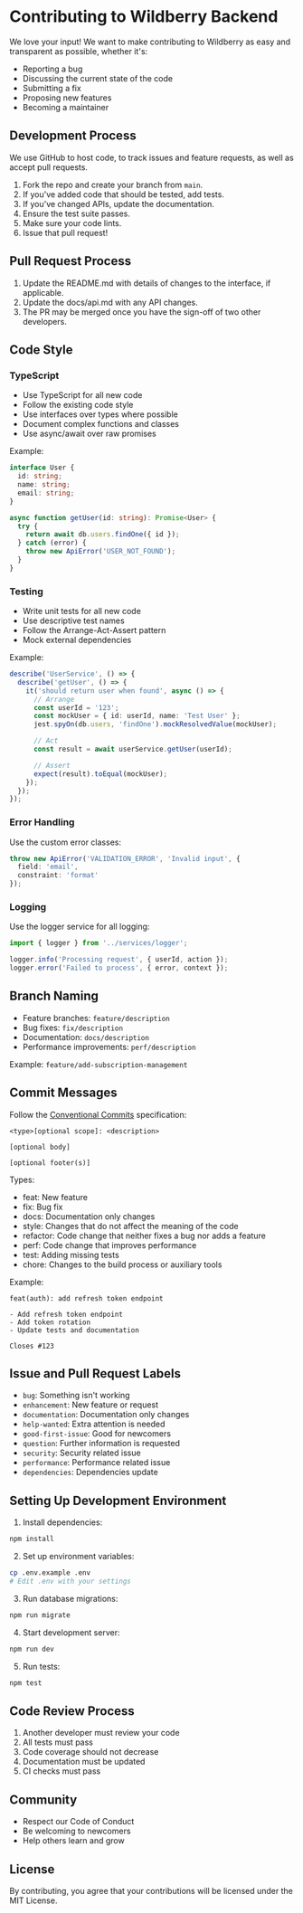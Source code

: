 # Contributing to Wildberry Backend

We love your input! We want to make contributing to Wildberry as easy and transparent as possible, whether it's:

- Reporting a bug
- Discussing the current state of the code
- Submitting a fix
- Proposing new features
- Becoming a maintainer

## Development Process

We use GitHub to host code, to track issues and feature requests, as well as accept pull requests.

1. Fork the repo and create your branch from `main`.
2. If you've added code that should be tested, add tests.
3. If you've changed APIs, update the documentation.
4. Ensure the test suite passes.
5. Make sure your code lints.
6. Issue that pull request!

## Pull Request Process

1. Update the README.md with details of changes to the interface, if applicable.
2. Update the docs/api.md with any API changes.
3. The PR may be merged once you have the sign-off of two other developers.

## Code Style

### TypeScript

- Use TypeScript for all new code
- Follow the existing code style
- Use interfaces over types where possible
- Document complex functions and classes
- Use async/await over raw promises

Example:
```typescript
interface User {
  id: string;
  name: string;
  email: string;
}

async function getUser(id: string): Promise<User> {
  try {
    return await db.users.findOne({ id });
  } catch (error) {
    throw new ApiError('USER_NOT_FOUND');
  }
}
```

### Testing

- Write unit tests for all new code
- Use descriptive test names
- Follow the Arrange-Act-Assert pattern
- Mock external dependencies

Example:
```typescript
describe('UserService', () => {
  describe('getUser', () => {
    it('should return user when found', async () => {
      // Arrange
      const userId = '123';
      const mockUser = { id: userId, name: 'Test User' };
      jest.spyOn(db.users, 'findOne').mockResolvedValue(mockUser);

      // Act
      const result = await userService.getUser(userId);

      // Assert
      expect(result).toEqual(mockUser);
    });
  });
});
```

### Error Handling

Use the custom error classes:

```typescript
throw new ApiError('VALIDATION_ERROR', 'Invalid input', {
  field: 'email',
  constraint: 'format'
});
```

### Logging

Use the logger service for all logging:

```typescript
import { logger } from '../services/logger';

logger.info('Processing request', { userId, action });
logger.error('Failed to process', { error, context });
```

## Branch Naming

- Feature branches: `feature/description`
- Bug fixes: `fix/description`
- Documentation: `docs/description`
- Performance improvements: `perf/description`

Example: `feature/add-subscription-management`

## Commit Messages

Follow the [Conventional Commits](https://www.conventionalcommits.org/) specification:

```
<type>[optional scope]: <description>

[optional body]

[optional footer(s)]
```

Types:
- feat: New feature
- fix: Bug fix
- docs: Documentation only changes
- style: Changes that do not affect the meaning of the code
- refactor: Code change that neither fixes a bug nor adds a feature
- perf: Code change that improves performance
- test: Adding missing tests
- chore: Changes to the build process or auxiliary tools

Example:
```
feat(auth): add refresh token endpoint

- Add refresh token endpoint
- Add token rotation
- Update tests and documentation

Closes #123
```

## Issue and Pull Request Labels

- `bug`: Something isn't working
- `enhancement`: New feature or request
- `documentation`: Documentation only changes
- `help-wanted`: Extra attention is needed
- `good-first-issue`: Good for newcomers
- `question`: Further information is requested
- `security`: Security related issue
- `performance`: Performance related issue
- `dependencies`: Dependencies update

## Setting Up Development Environment

1. Install dependencies:
```bash
npm install
```

2. Set up environment variables:
```bash
cp .env.example .env
# Edit .env with your settings
```

3. Run database migrations:
```bash
npm run migrate
```

4. Start development server:
```bash
npm run dev
```

5. Run tests:
```bash
npm test
```

## Code Review Process

1. Another developer must review your code
2. All tests must pass
3. Code coverage should not decrease
4. Documentation must be updated
5. CI checks must pass

## Community

- Respect our Code of Conduct
- Be welcoming to newcomers
- Help others learn and grow

## License

By contributing, you agree that your contributions will be licensed under the MIT License.
